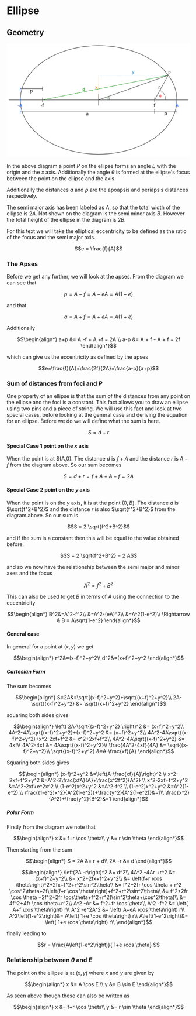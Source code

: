 # Ellipse

## Geometry
![geometry](./img/diagram.svg)

In the above diagram a point $P$ on the ellipse forms an angle $E$ with the origin and the $x$ axis. Additionally the angle $\theta$ is formed at the ellipse's focus between the point on the ellipse and the axis.

Additionally the distances $a$ and $p$ are the apoapsis and periapsis distances respectively.

The semi major axis has been labeled as $A$, so that the total width of the ellipse is $2A$. Not shown on the diagram is the semi minor axis $B$. However the total height of the ellipse in the diagram is $2B$.

For this text we will take the elliptical eccentricity to be defined as the ratio of the focus and the semi major axis.

``` math
e = \frac{f}{A}
```

### The Apses

Before we get any further, we will look at the apses. From the diagram we can see that

``` math
p = A - f = A - eA = A(1-e)
```

and that
``` math
a  = A + f = A + eA = A(1+e)
```

Additionally

``` math
\begin{align*}
a+p &= A -f + A +f = 2A \\
a-p &= A + f - A + f = 2f
\end{align*}
```

which can give us the eccentricity as defined by the apses
``` math
e=\frac{f}{A}=\frac{2f}{2A}=\frac{a-p}{a+p}
```

### Sum of distances from foci and $P$

One property of an ellipse is that the sum of the distances from any point on the ellipse and the foci is a constant. This fact allows you to draw an ellipse using two pins and a piece of string. We will use this fact and look at two special cases, before looking at the general case and deriving the equation for an ellipse. Before we do we will define what the sum is here.

``` math
S = d + r
```

#### Special Case 1 point on the $x$ axis

When the point is at $(A,0). The distance $d$ is $f+A$ and the distance $r$ is $A-f$ from the diagram above. So our sum becomes

``` math
S = d + r = f+A + A-f = 2A
```
#### Special Case 2 point on the $y$ axis

When the point is on the $y$ axis, it is at the point $(0,B)$. The distance $d$ is $\sqrt{f^2+B^2}$ and the distance $r$ is also $\sqrt{f^2+B^2}$ from the diagram above. So our sum is

``` math
S = 2 \sqrt{f^2+B^2}
```

and if the sum is a constant then this will be equal to the value obtained before.

``` math
S = 2 \sqrt{f^2+B^2} = 2 A
```

and so we now have the relationship between the semi major and minor axes and the focus

``` math
 A^2=f^2+B^2
```

This can also be used to get $B$ in terms of $A$ using the connection to the eccentricity

``` math
\begin{align*}
B^2&=A^2-f^2\\
&=A^2-(eA)^2\\
&=A^2(1-e^2)\\
\Rightarrow  & B = A\sqrt{1-e^2}
\end{align*}
```

#### General case

In general for a point at $(x,y)$ we get
``` math
\begin{align*}
r^2&=(x-f)^2+y^2\\
d^2&=(x+f)^2+y^2
\end{align*}
```

##### Cartesian Form

The sum becomes

``` math
\begin{align*}
S=2A&=\sqrt{(x-f)^2+y^2}+\sqrt{(x+f)^2+y^2}\\
2A-\sqrt{(x-f)^2+y^2} &= \sqrt{(x+f)^2+y^2}
\end{align*}
```
squaring both sides gives
``` math
\begin{align*}
\left( 2A-\sqrt{(x-f)^2+y^2} \right)^2 &= (x+f)^2+y^2\\
4A^2-4A\sqrt{(x-f)^2+y^2}+(x-f)^2+y^2  &= (x+f)^2+y^2\\
4A^2-4A\sqrt{(x-f)^2+y^2}+x^2-2xf+f^2  &= x^2+2xf+f^2\\
4A^2-4A\sqrt{(x-f)^2+y^2} &= 4xf\\
4A^2-4xf &= 4A\sqrt{(x-f)^2+y^2}\\
\frac{4A^2-4xf}{4A} &= \sqrt{(x-f)^2+y^2}\\
\sqrt{(x-f)^2+y^2} &=A-\frac{xf}{A} 
\end{align*}
```
Squaring both sides gives
``` math
\begin{align*}
(x-f)^2+y^2 &=\left(A-\frac{xf}{A}\right)^2 \\
x^2-2xf+f^2+y^2 &=A^2-2\frac{xfA}{A}+\frac{x^2f^2}{A^2} \\
x^2-2xf+f^2+y^2 &=A^2-2xf+e^2x^2 \\
(1-e^2)x^2+y^2 &=A^2-f^2 \\
(1-e^2)x^2+y^2 &=A^2(1-e^2) \\
\frac{(1-e^2)x^2}{A^2(1-e^2)}+\frac{y^2}{A^2(1-e^2)}&=1\\
\frac{x^2}{A^2}+\frac{y^2}{B^2}&=1
\end{align*}
```

##### Polar Form

Firstly from the diagram we note that
``` math
\begin{align*}
x &= f+r \cos \theta\\
y &= r \sin \theta
\end{align*}
```

Then starting from the sum
``` math
\begin{align*}
S = 2A &= r + d\\
2A -r &= d
\end{align*}
```
``` math
\begin{align*}
\left(2A -r\right)^2 &= d^2\\
4A^2 -4Ar +r^2 &= (x+f)^2+y^2\\
&= x^2+2fx+f^2+y^2\\
&= \left(f+r \cos \theta\right)^2+2fx+f^2+r^2\sin^2\theta\\
&= f^2+2fr \cos \theta + r^2 \cos^2\theta+2f\left(f+r \cos \theta\right)+f^2+r^2\sin^2\theta\\
 &= f^2+2fr \cos \theta +2f^2+2fr \cos\theta+f^2+r^2(\sin^2\theta+\cos^2\theta)\\
 &= 4f^2+4fr \cos \theta+r^2\\
A^2 -Ar &= f^2+fr \cos \theta\\
A^2 -f^2 &= \left( A+f \cos \theta\right) r\\
A^2 -e^2A^2 &= \left( A+eA \cos \theta\right) r\\
A^2\left(1-e^2\right)&= A\left( 1+e \cos \theta\right) r\\
A\left(1-e^2\right)&= \left( 1+e \cos \theta\right) r\\
\end{align*}
```
finally leading to
``` math
r = \frac{A\left(1-e^2\right)}{ 1+e \cos \theta}

```

### Relationship between $\theta$ and $E$

The point on the ellipse is at $(x,y)$ where $x$ and $y$ are given by

``` math
\begin{align*}
x &= A \cos E \\
y &= B \sin E
\end{align*}
```
As seen above though these can also be written as
``` math
\begin{align*}
x &= f+r \cos \theta\\
y &= r \sin \theta
\end{align*}
```